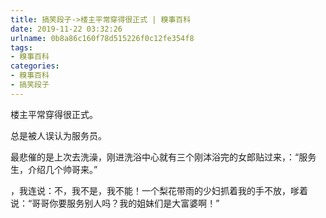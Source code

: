 ```yaml
---
title: 搞笑段子->楼主平常穿得很正式 | 糗事百科
date: 2019-11-22 03:32:26
urlname: 0b8a86c160f78d515226f0c12fe354f8
tags: 
- 糗事百科
categories:
- 糗事百科
- 搞笑段子
---
```

楼主平常穿得很正式。

总是被人误认为服务员。

最悲催的是上次去洗澡，刚进洗浴中心就有三个刚泍浴完的女郎贴过来，：“服务生，介绍几个帅哥来。”

，我连说：不，我不是，我不能！一个梨花带雨的少妇抓着我的手不放，嗲着说：“哥哥你要服务别人吗？我的姐妹们是大富婆啊！”



